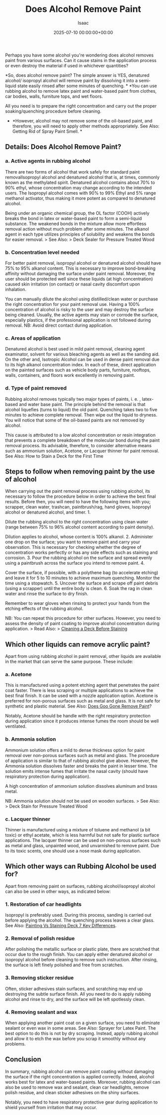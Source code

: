 ﻿---
title: Does Alcohol Remove Paint
description: Perhaps you have some alcohol you're wondering does alcohol removes paint from various surfaces. Can it cause stains in the application process or even...
slug: /does-alcohol-remove-paint/
date: 2025-07-10 00:00:00+00:00
lastmod: 2025-07-10 00:00:00+03:00
author: Isaac
categories:

- DIY Paintings
tags:

- diy-paintings

- doe

- alcohol
layout: post
---

Perhaps you have some alcohol you're wondering does alcohol removes paint from various surfaces. Can it cause stains in the application process or even destroy the material if used in whichever quantities?

*So, does alcohol remove paint? The simple answer is YES, denatured alcohol/ isopropyl alcohol will remove paint by dissolving it into a semi-liquid state easily rinsed after some minutes of quenching. * *You can use rubbing alcohol to remove latex paint and water-based paint from clothes, car bodies, walls, furniture tops, and wet floors.

All you need is to prepare the right concentration and carry out the proper soaking/quenching procedure before cleaning.

* *However, alcohol may not remove some of the oil-based paint, and therefore, you will need to apply other methods appropriately. See Also: Getting Rid of Spray Paint Smell. *

##  Details: Does Alcohol Remove Paint?

###  a. Active agents in rubbing alcohol

There are two forms of alcohol that work safely for standard paint removalIsopropyl alcohol and denatured alcohol that is, at times, commonly known as the methylated spirit. Denatured alcohol contains about 70% to 90% ethyl, whose concentration may change according to the intended users. The Isopropyl alcohol comes with 90% to 99% Ethyl and 5% range methanol activator, thus making it more potent as compared to denatured alcohol.

Being under an organic chemical group, the OL factor (COOH) actively breaks the bond in latex or water-based paint to form a semi-liquid substance. The weakened bonds in the mixture allow more effortless removal action without much problem after some minutes. The alkanol agent in each type utilizes principles of solubility and weakens the bonds for easier removal. > See Also: > Deck Sealer for Pressure Treated Wood

###  b. Concentration level needed

For better paint removal, isopropyl alcohol or denatured alcohol should have 75% to 95% alkanol content. This is necessary to improve bond-breaking affinity without damaging the surface under paint removal. Moreover, the user should be protected well since these liquids (at high concentration) caused skin irritation (on contact) or nasal cavity discomfort upon inhalation.

You can manually dilute the alcohol using distilled/clean water or purchase the right concentration for your paint removal use. Having a 100% concentration of alcohol is risky to the user and may destroy the surface being cleaned. Usually, the active agents may stain or corrode the surface, especially plastics, if the professional application is not followed during removal. NB: Avoid direct contact during application.

###  c. Areas of application

Denatured alcohol is best used in mild paint removal, cleaning agent examinator, solvent for various bleaching agents as well as the sanding aid. On the other and, Isotropic Alcohol can be used in dense paint removal due to its high alkanol concentration index. In each of these, direct application on the painted surfaces such as vehicle body parts, furniture, rooftops, walls, containers, and floors work excellently in removing paint.

###  d. Type of paint removed

Rubbing alcohol removes typically two major types of paints, i. e. , latex-based and water base paint. The principle behind the removal is that alcohol liquefies (turns to liquid) the old paint. Quenching takes two to five minutes to achieve complete removal. Then wipe out the liquid to dryness. You will notice that some of the oil-based paints are not removed by alcohol.

This cause is attributed to a low alcohol concentration or resin integration that prevents a complete breakdown of the molecular bond during the paint removal process. Its advisable, therefore, to consider alternative means such as ammonium solution, Acetone, or Lacquer thinner for paint removal. See Also: How to Stain a Deck for the First Time

##  Steps to follow when removing paint by the use of alcohol

When carrying out the paint removal process using rubbing alcohol, its necessary to follow the procedure below in order to achieve the best final results. Before then, you will need to have the following items with you; scrapper, clean water, trashcan, paintbrush/rag, hand gloves, Isopropyl alcohol or denatured alcohol, and timer. 1.

Dilute the rubbing alcohol to the right concentration using clean water (range between 75% to 96% alcohol content according to paint density).

Dilution applies to alcohol, whose content is 100% alkanol. 2. Administer one drop on the surface; you want to remove paint and carry your observation. This is necessary for checking whether the degree of concentration works perfectly or has any side effects such as staining and corrosion. 3. Pour the rubbing alcohol on the surface and spread evenly using a paintbrush across the surface you intend to remove paint. 4.

Cover the surface, if possible, with a polythene bag (to accelerate etching) and leave it for 5 to 10 minutes to achieve maximum quenching. Monitor the time using a stopwatch. 5. Uncover the surface and scrape off paint debris (using a scrapper) until the entire body is clean. 6. Soak the rag in clean water and rinse the surface to dry finish.

Remember to wear gloves when rinsing to protect your hands from the etching effects of the rubbing alcohol.

NB: You can repeat this procedure for other surfaces. However, you need to assess the density of paint coating to improve alcohol concentration during application. > Read Also: > [Cleaning a Deck Before Staining](https://pestpolicy.com/how-to-clean-a-deck-before-staining/)

##  Which other liquids can remove acrylic paint?

Apart from using rubbing alcohol in paint removal, other liquids are available in the market that can serve the same purpose. These include:

###  a. Acetone

This is manufactured using a potent etching agent that penetrates the paint coat faster. There is less scraping or multiple applications to achieve the best final finish. It can be used with a nozzle application option. Acetone is preferred for non-porous surfaces such as metal and glass. It is not safe for synthetic and plastic material. See Also: [Does Goo Gone Remove Paint](https://pestpolicy.com/does-goo-gone-remove-paint/)?

Notably, Acetone should be handle with the right respiratory protection during application since it produces intense fumes the room should be well ventilated.

###  b. Ammonia solution

Ammonium solution offers a mild to dense thickness option for paint removal over non-porous surfaces such as metal and glass. The procedure of application is similar to that of rubbing alcohol give above. However, the Ammonia solution dissolves faster and breaks the paint in lesser time. The solution emits intense fumes that irritate the nasal cavity (should have respiratory protection during application).

A high concentration of ammonium solution dissolves aluminum and brass metal.

NB: Ammonia solution should not be used on wooden surfaces. > See Also: > Deck Stain for Pressure Treated Wood

###  c. Lacquer thinner

Thinner is manufactured using a mixture of toluene and methanol (a bit toxic) or ethyl acetate, which is less harmful but not safe for plastic surface applications. The lacquer thinner can be used on non-porous surfaces such as metal and glass, unpainted wood, and unvarnished to remove paint. Due to its toxic scents, one should use a nose mask during application.

##  Which other ways can Rubbing Alcohol be used for?

Apart from removing paint on surfaces, rubbing alcohol/isopropyl alcohol can also be used in other ways, as indicated below:

###  1. Restoration of car headlights

Isopropyl is preferably used. During this process, sanding is carried out before applying the alcohol. The quenching process leaves a clear glass. See Also: [Painting Vs Staining Deck 7 Key Differences](https://pestpolicy.com/painting-vs-staining-deck/).

###  2. Removal of polish residue

After polishing the metallic surface or plastic plate, there are scratched that occur due to the rough finish. You can apply either denatured alcohol or isopropyl alcohol before cleaning to remove such instruction. After rinsing, the surface is left finely polished and free from scratches.

###  3. Removing sticker residue

Often, sticker adhesives stain surfaces, and scratching may end up destroying the subtle surface finish. All you need to do is apply rubbing alcohol and rinse to dry, and the surface will be left spotlessly clean.

###  4. Removing sealant and wax

When applying another paint coat on a given surface, you need to eliminate sealant or even wax in some areas. See Also: Sprayer for Latex Paint. The best option to do this is not by dry scraping. Instead, apply rubbing alcohol and allow it to etch the wax before you scrap it smoothly without any problems.

##  Conclusion

In summary, rubbing alcohol can remove paint coating without damaging the surface if the right concentration is applied correctly. Indeed, alcohol works best for latex and water-based paints. Moreover, rubbing alcohol can also be used to remove wax and sealant, clean car headlights, remove polish residue, and clean sticker adhesives on the shiny surfaces.

Notably, you need to have respiratory protective gear during application to shield yourself from irritation that may occur.
